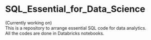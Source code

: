 # SQL_Essential_for_Data_Science

(Currently working on)  
This is a repository to arrange essential SQL code for data analytics.  
All the codes are done in Databricks notebooks.  
